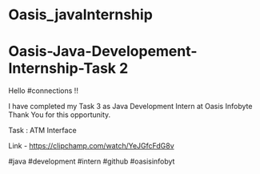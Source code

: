 # Oasis_javaInternship
# Oasis-Java-Developement-Internship-Task 2

Hello #connections !!

I have completed my Task 3 as Java Development Intern at Oasis Infobyte Thank You for this opportunity. 

Task : ATM Interface

 Link - https://clipchamp.com/watch/YeJGfcFdG8v

#java #development #intern #github #oasisinfobyt
